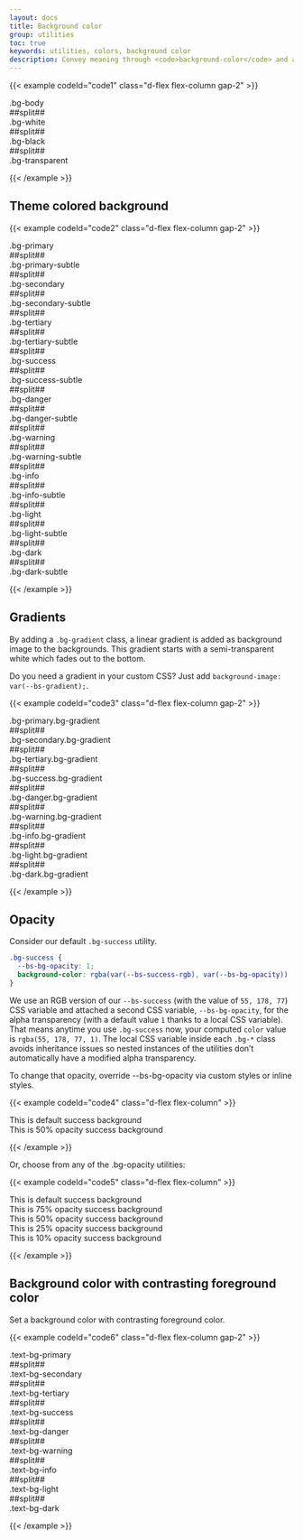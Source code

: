 ```yaml
---
layout: docs
title: Background color
group: utilities
toc: true
keywords: utilities, colors, background color
description: Convey meaning through <code>background-color</code> and add decoration with gradients.
---
```


{{< example codeId="code1" class="d-flex flex-column gap-2" >}}

<div class="p-3 bg-body text-body">.bg-body</div>
##split##
<div class="p-3 bg-white text-black">.bg-white</div>
##split##
<div class="p-3 bg-black text-white">.bg-black</div>
##split##
<div class="p-3 bg-transparent text-body">.bg-transparent</div>

{{< /example >}}

## Theme colored background

{{< example codeId="code2" class="d-flex flex-column gap-2" >}}

<div class="p-3 bg-primary" style="color: var(--bs-text-on-primary);">.bg-primary</div>
##split##
<div class="p-3 bg-primary-subtle text-primary-emphasis">.bg-primary-subtle</div>
##split##
<div class="p-3 bg-secondary" style="color: var(--bs-text-on-secondary);">.bg-secondary</div>
##split##
<div class="p-3 bg-secondary-subtle text-secondary-emphasis">.bg-secondary-subtle</div>
##split##
<div class="p-3 bg-tertiary" style="color: var(--bs-text-on-tertiary);">.bg-tertiary</div>
##split##
<div class="p-3 bg-tertiary-subtle text-tertiary-emphasis">.bg-tertiary-subtle</div>
##split##
<div class="p-3 bg-success" style="color: var(--bs-text-on-success);">.bg-success</div>
##split##
<div class="p-3 bg-success-subtle text-success-emphasis">.bg-success-subtle</div>
##split##
<div class="p-3 bg-danger" style="color: var(--bs-text-on-danger);">.bg-danger</div>
##split##
<div class="p-3 bg-danger-subtle text-danger-emphasis">.bg-danger-subtle</div>
##split##
<div class="p-3 bg-warning" style="color: var(--bs-text-on-warning);">.bg-warning</div>
##split##
<div class="p-3 bg-warning-subtle text-warning-emphasis">.bg-warning-subtle</div>
##split##
<div class="p-3 bg-info" style="color: var(--bs-text-on-info);">.bg-info</div>
##split##
<div class="p-3 bg-info-subtle text-info-emphasis">.bg-info-subtle</div>
##split##
<div class="p-3 bg-light" style="color: var(--bs-text-on-light);">.bg-light</div>
##split##
<div class="p-3 bg-light-subtle text-light-emphasis">.bg-light-subtle</div>
##split##
<div class="p-3 bg-dark" style="color: var(--bs-text-on-dark);">.bg-dark</div>
##split##
<div class="p-3 bg-dark-subtle text-dark-emphasis">.bg-dark-subtle</div>

{{< /example >}}

## Gradients

By adding a ```.bg-gradient``` class, a linear gradient is added as background image to the 
backgrounds. This gradient starts with a semi-transparent white which fades out to the bottom.

Do you need a gradient in your custom CSS? Just add ```background-image: var(--bs-gradient);```.

{{< example codeId="code3" class="d-flex flex-column gap-2" >}}

<div class="p-3 bg-primary bg-gradient" style="color: var(--bs-text-on-primary);">.bg-primary.bg-gradient</div>
##split##
<div class="p-3 bg-secondary bg-gradient" style="color: var(--bs-text-on-secondary);">.bg-secondary.bg-gradient</div>
##split##
<div class="p-3 bg-tertiary bg-gradient" style="color: var(--bs-text-on-tertiary);">.bg-tertiary.bg-gradient</div>
##split##
<div class="p-3 bg-success bg-gradient" style="color: var(--bs-text-on-success);">.bg-success.bg-gradient</div>
##split##
<div class="p-3 bg-danger bg-gradient" style="color: var(--bs-text-on-danger);">.bg-danger.bg-gradient</div>
##split##
<div class="p-3 bg-warning bg-gradient" style="color: var(--bs-text-on-warning);">.bg-warning.bg-gradient</div>
##split##
<div class="p-3 bg-info bg-gradient" style="color: var(--bs-text-on-info);">.bg-info.bg-gradient</div>
##split##
<div class="p-3 bg-light bg-gradient" style="color: var(--bs-text-on-light);">.bg-light.bg-gradient</div>
##split##
<div class="p-3 bg-dark bg-gradient" style="color: var(--bs-text-on-dark);">.bg-dark.bg-gradient</div>

{{< /example >}}

## Opacity
Consider our default ```.bg-success``` utility.

```css
.bg-success {
  --bs-bg-opacity: 1;
  background-color: rgba(var(--bs-success-rgb), var(--bs-bg-opacity)) !important;
}
```
We use an RGB version of our ```--bs-success``` (with the value of ```55, 178, 77```) CSS variable 
and attached a second CSS variable, ```--bs-bg-opacity```, for the alpha transparency 
(with a default value ```1``` thanks to a local CSS variable). That means anytime you use 
```.bg-success``` now, your computed ```color``` value is ```rgba(55, 178, 77, 1)```. 
The local CSS variable inside each ```.bg-*``` class avoids inheritance issues so nested 
instances of the utilities don’t automatically have a modified alpha transparency.

To change that opacity, override --bs-bg-opacity via custom styles or inline styles.

{{< example codeId="code4" class="d-flex flex-column" >}}

<div class="bg-success p-2 text-black">This is default success background</div>
<div class="bg-success p-2" style="--bs-bg-opacity: .5;">This is 50% opacity success background</div>

{{< /example >}}

Or, choose from any of the .bg-opacity utilities:

{{< example codeId="code5" class="d-flex flex-column" >}}

<div class="bg-success p-2 text-black">This is default success background</div>
<div class="bg-success p-2 text-black bg-opacity-75">This is 75% opacity success background</div>
<div class="bg-success p-2 text-black bg-opacity-50">This is 50% opacity success background</div>
<div class="bg-success p-2 text-black bg-opacity-25">This is 25% opacity success background</div>
<div class="bg-success p-2 text-black bg-opacity-10">This is 10% opacity success background</div>

{{< /example >}}

## Background color with contrasting foreground color
Set a background color with contrasting foreground color.

{{< example codeId="code6" class="d-flex flex-column gap-2" >}}

<div class="p-3 text-bg-primary">.text-bg-primary</div>
##split##
<div class="p-3 text-bg-secondary">.text-bg-secondary</div>
##split##
<div class="p-3 text-bg-tertiary">.text-bg-tertiary</div>
##split##
<div class="p-3 text-bg-success">.text-bg-success</div>
##split##
<div class="p-3 text-bg-danger">.text-bg-danger</div>
##split##
<div class="p-3 text-bg-warning">.text-bg-warning</div>
##split##
<div class="p-3 text-bg-info">.text-bg-info</div>
##split##
<div class="p-3 text-bg-light">.text-bg-light</div>
##split##
<div class="p-3 text-bg-dark">.text-bg-dark</div>

{{< /example >}}
